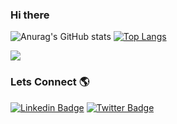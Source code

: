### Hi there 

<!--**njourou/njourou** is a ✨ _special_ ✨ repository because its `README.md` (this file) appears on your GitHub profile.

Here are some ideas to get you started:-->

<!--🔭 I’m currently working on ...
- 🌱 I’m currently learning ...
- 👯 I’m looking to collaborate on 
- 🤔 I’m looking for help with ...
- 💬 Ask me about ...php
- 📫 How to reach me: ...
- 😄 Pronouns: ...
- ⚡ Fun fact: ...-->



![Anurag's GitHub stats](https://github-readme-stats.vercel.app/api?username=njourou&count_private=true&show_icons=true&theme=radical)
[![Top Langs](https://github-readme-stats.vercel.app/api/top-langs/?username=njourou&show_icons=true&layout=compact&theme=vue&hide_border=true)](https://github.com/anuraghazra/github-readme-stats)

<a href="https://visitcount.itsvg.in">
  <img src="https://visitcount.itsvg.in/api?id=njourou&label=Profile%20Views&color=8&icon=2&pretty=false" />
</a>

### Lets Connect 🌎
[![Linkedin Badge](https://img.shields.io/badge/-LinkedIn-blue?style=flat-square&logo=Linkedin&logoColor=white&link=https://www.linkedin.com/in/njoroge-itinga-432186152/)](https://www.linkedin.com/in/njoroge-itinga-432186152/) 
[![Twitter Badge](https://img.shields.io/badge/-Twitter-1ca0f1?style=flat-square&labelColor=1ca0f1&logo=twitter&logoColor=white&link=https://twitter.com/njourou)](https://twitter.com/njourou)





